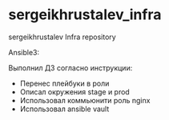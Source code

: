 # sergeikhrustalev_infra
sergeikhrustalev Infra repository

Ansible3:

Выполнил ДЗ согласно инструкции:

- Перенес плейбуки в роли
- Описал окружения stage и prod
- Использовал коммьюнити роль nginx
- Использовал ansible vault

